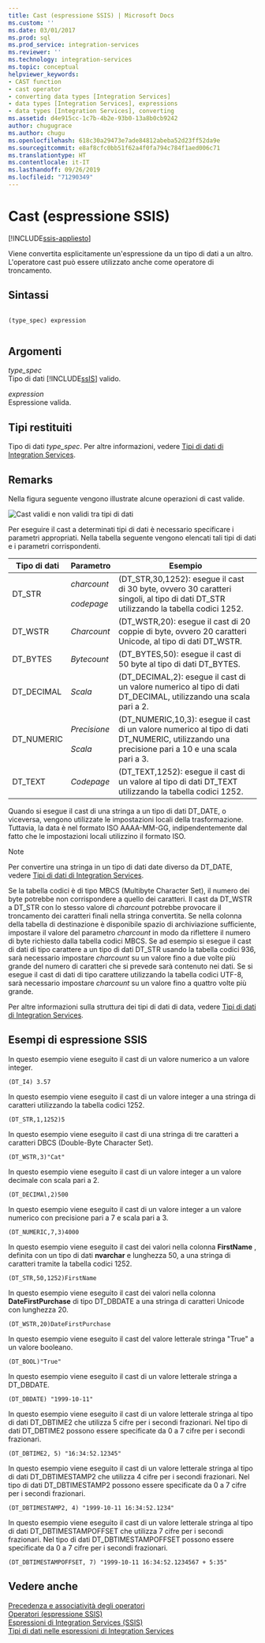 ```yaml
---
title: Cast (espressione SSIS) | Microsoft Docs
ms.custom: ''
ms.date: 03/01/2017
ms.prod: sql
ms.prod_service: integration-services
ms.reviewer: ''
ms.technology: integration-services
ms.topic: conceptual
helpviewer_keywords:
- CAST function
- cast operator
- converting data types [Integration Services]
- data types [Integration Services], expressions
- data types [Integration Services], converting
ms.assetid: d4e915cc-1c7b-4b2e-93b0-13a8b0cb9242
author: chugugrace
ms.author: chugu
ms.openlocfilehash: 618c30a29473e7ade84812abeba52d23ff52da9e
ms.sourcegitcommit: e8af8cfc0bb51f62a4f0fa794c784f1aed006c71
ms.translationtype: HT
ms.contentlocale: it-IT
ms.lasthandoff: 09/26/2019
ms.locfileid: "71290349"
---
```

# <a name="cast-ssis-expression"></a>Cast (espressione SSIS)

[!INCLUDE[ssis-appliesto](../../includes/ssis-appliesto-ssvrpluslinux-asdb-asdw-xxx.md)]


  Viene convertita esplicitamente un'espressione da un tipo di dati a un altro. L'operatore cast può essere utilizzato anche come operatore di troncamento.  
  
## <a name="syntax"></a>Sintassi  
  
```  
  
(type_spec) expression  
  
```  
  
## <a name="arguments"></a>Argomenti  
 *type_spec*  
 Tipo di dati [!INCLUDE[ssIS](../../includes/ssis-md.md)] valido.  
  
 *expression*  
 Espressione valida.  
  
## <a name="result-types"></a>Tipi restituiti  
 Tipo di dati *type_spec*. Per altre informazioni, vedere [Tipi di dati di Integration Services](../../integration-services/data-flow/integration-services-data-types.md).  
  
## <a name="remarks"></a>Remarks  
 Nella figura seguente vengono illustrate alcune operazioni di cast valide.  
  
 ![Cast validi e non validi tra tipi di dati](../../integration-services/expressions/media/data-conversion.gif "Cast validi e non validi tra tipi di dati")  
  
 Per eseguire il cast a determinati tipi di dati è necessario specificare i parametri appropriati. Nella tabella seguente vengono elencati tali tipi di dati e i parametri corrispondenti.  
  
|Tipo di dati|Parametro|Esempio|  
|---------------|---------------|-------------|  
|DT_STR|*charcount*<br /><br /> *codepage*|(DT_STR,30,1252): esegue il cast di 30 byte, ovvero 30 caratteri singoli, al tipo di dati DT_STR utilizzando la tabella codici 1252.|  
|DT_WSTR|*Charcount*|(DT_WSTR,20): esegue il cast di 20 coppie di byte, ovvero 20 caratteri Unicode, al tipo di dati DT_WSTR.|  
|DT_BYTES|*Bytecount*|(DT_BYTES,50): esegue il cast di 50 byte al tipo di dati DT_BYTES.|  
|DT_DECIMAL|*Scala*|(DT_DECIMAL,2): esegue il cast di un valore numerico al tipo di dati DT_DECIMAL, utilizzando una scala pari a 2.|  
|DT_NUMERIC|*Precisione*<br /><br /> *Scala*|(DT_NUMERIC,10,3): esegue il cast di un valore numerico al tipo di dati DT_NUMERIC, utilizzando una precisione pari a 10 e una scala pari a 3.|  
|DT_TEXT|*Codepage*|(DT_TEXT,1252): esegue il cast di un valore al tipo di dati DT_TEXT utilizzando la tabella codici 1252.|  
  
 Quando si esegue il cast di una stringa a un tipo di dati DT_DATE, o viceversa, vengono utilizzate le impostazioni locali della trasformazione. Tuttavia, la data è nel formato ISO AAAA-MM-GG, indipendentemente dal fatto che le impostazioni locali utilizzino il formato ISO.  
  
> [!NOTE]  
>  Per convertire una stringa in un tipo di dati date diverso da DT_DATE, vedere [Tipi di dati di Integration Services](../../integration-services/data-flow/integration-services-data-types.md).  
  
 Se la tabella codici è di tipo MBCS (Multibyte Character Set), il numero dei byte potrebbe non corrispondere a quello dei caratteri. Il cast da DT_WSTR a DT_STR con lo stesso valore di *charcount* potrebbe provocare il troncamento dei caratteri finali nella stringa convertita. Se nella colonna della tabella di destinazione è disponibile spazio di archiviazione sufficiente, impostare il valore del parametro *charcount* in modo da riflettere il numero di byte richiesto dalla tabella codici MBCS. Se ad esempio si esegue il cast di dati di tipo carattere a un tipo di dati DT_STR usando la tabella codici 936, sarà necessario impostare *charcount* su un valore fino a due volte più grande del numero di caratteri che si prevede sarà contenuto nei dati. Se si esegue il cast di dati di tipo carattere utilizzando la tabella codici UTF-8, sarà necessario impostare *charcount* su un valore fino a quattro volte più grande.  
  
 Per altre informazioni sulla struttura dei tipi di dati di data, vedere [Tipi di dati di Integration Services](../../integration-services/data-flow/integration-services-data-types.md).  
  
## <a name="ssis-expression-examples"></a>Esempi di espressione SSIS  
 In questo esempio viene eseguito il cast di un valore numerico a un valore integer.  
  
```  
(DT_I4) 3.57  
```  
  
 In questo esempio viene eseguito il cast di un valore integer a una stringa di caratteri utilizzando la tabella codici 1252.  
  
```  
(DT_STR,1,1252)5  
```  
  
 In questo esempio viene eseguito il cast di una stringa di tre caratteri a caratteri DBCS (Double-Byte Character Set).  
  
```  
(DT_WSTR,3)"Cat"  
```  
  
 In questo esempio viene eseguito il cast di un valore integer a un valore decimale con scala pari a 2.  
  
```  
(DT_DECIMAl,2)500  
```  
  
 In questo esempio viene eseguito il cast di un valore integer a un valore numerico con precisione pari a 7 e scala pari a 3.  
  
```  
(DT_NUMERIC,7,3)4000  
```  
  
 In questo esempio viene eseguito il cast dei valori nella colonna **FirstName** , definita con un tipo di dati **nvarchar** e lunghezza 50, a una stringa di caratteri tramite la tabella codici 1252.  
  
```  
(DT_STR,50,1252)FirstName  
```  
  
 In questo esempio viene eseguito il cast dei valori nella colonna **DateFirstPurchase** di tipo DT_DBDATE a una stringa di caratteri Unicode con lunghezza 20.  
  
```  
(DT_WSTR,20)DateFirstPurchase  
```  
  
 In questo esempio viene eseguito il cast del valore letterale stringa "True" a un valore booleano.  
  
```  
(DT_BOOL)"True"  
```  
  
 In questo esempio viene eseguito il cast di un valore letterale stringa a DT_DBDATE.  
  
```  
(DT_DBDATE) "1999-10-11"  
```  
  
 In questo esempio viene eseguito il cast di un valore letterale stringa al tipo di dati DT_DBTIME2 che utilizza 5 cifre per i secondi frazionari. Nel tipo di dati DT_DBTIME2 possono essere specificate da 0 a 7 cifre per i secondi frazionari.  
  
```  
(DT_DBTIME2, 5) "16:34:52.12345"  
```  
  
 In questo esempio viene eseguito il cast di un valore letterale stringa al tipo di dati DT_DBTIMESTAMP2 che utilizza 4 cifre per i secondi frazionari. Nel tipo di dati DT_DBTIMESTAMP2 possono essere specificate da 0 a 7 cifre per i secondi frazionari.  
  
```  
(DT_DBTIMESTAMP2, 4) "1999-10-11 16:34:52.1234"  
```  
  
 In questo esempio viene eseguito il cast di un valore letterale stringa al tipo di dati DT_DBTIMESTAMPOFFSET che utilizza 7 cifre per i secondi frazionari. Nel tipo di dati DT_DBTIMESTAMPOFFSET possono essere specificate da 0 a 7 cifre per i secondi frazionari.  
  
```  
(DT_DBTIMESTAMPOFFSET, 7) "1999-10-11 16:34:52.1234567 + 5:35"  
```  
  
## <a name="see-also"></a>Vedere anche  
 [Precedenza e associatività degli operatori](../../integration-services/expressions/operator-precedence-and-associativity.md)   
 [Operatori &#40;espressione SSIS&#41;](../../integration-services/expressions/operators-ssis-expression.md)   
 [Espressioni di Integration Services &#40;SSIS&#41;](../../integration-services/expressions/integration-services-ssis-expressions.md)   
 [Tipi di dati nelle espressioni di Integration Services](../../integration-services/expressions/integration-services-data-types-in-expressions.md)  
  
  
